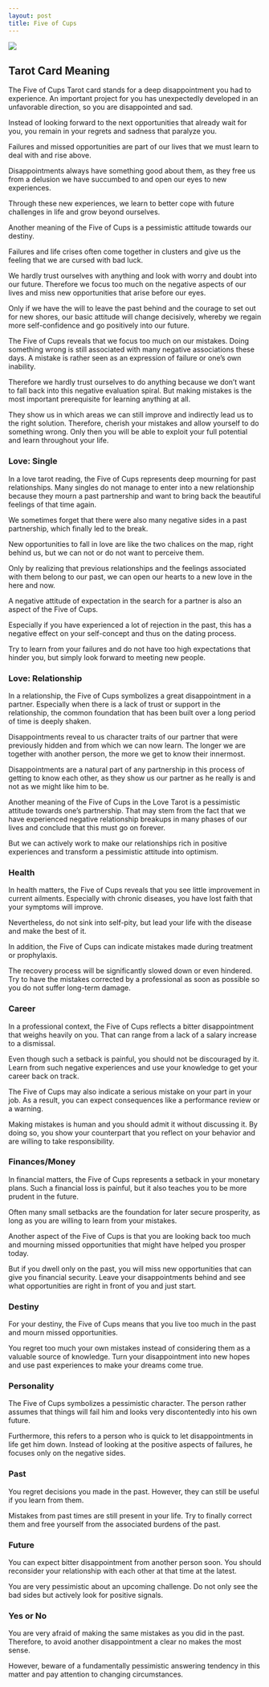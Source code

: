 ```yaml
---
layout: post
title: Five of Cups
---
```


![](../images/Five-of-Cups-Tarot-Card-Meaning-732x1024.webp)

## Tarot Card Meaning
The Five of Cups Tarot card stands for a deep disappointment you had to experience. An important project for you has unexpectedly developed in an unfavorable direction, so you are disappointed and sad.

Instead of looking forward to the next opportunities that already wait for you, you remain in your regrets and sadness that paralyze you.

Failures and missed opportunities are part of our lives that we must learn to deal with and rise above.

Disappointments always have something good about them, as they free us from a delusion we have succumbed to and open our eyes to new experiences.

Through these new experiences, we learn to better cope with future challenges in life and grow beyond ourselves.

Another meaning of the Five of Cups is a pessimistic attitude towards our destiny.

Failures and life crises often come together in clusters and give us the feeling that we are cursed with bad luck.

We hardly trust ourselves with anything and look with worry and doubt into our future. Therefore we focus too much on the negative aspects of our lives and miss new opportunities that arise before our eyes.

Only if we have the will to leave the past behind and the courage to set out for new shores, our basic attitude will change decisively, whereby we regain more self-confidence and go positively into our future.

The Five of Cups reveals that we focus too much on our mistakes. Doing something wrong is still associated with many negative associations these days. A mistake is rather seen as an expression of failure or one’s own inability.

Therefore we hardly trust ourselves to do anything because we don’t want to fall back into this negative evaluation spiral. But making mistakes is the most important prerequisite for learning anything at all.

They show us in which areas we can still improve and indirectly lead us to the right solution. Therefore, cherish your mistakes and allow yourself to do something wrong. Only then you will be able to exploit your full potential and learn throughout your life.


### Love: Single
In a love tarot reading, the Five of Cups represents deep mourning for past relationships. Many singles do not manage to enter into a new relationship because they mourn a past partnership and want to bring back the beautiful feelings of that time again.

We sometimes forget that there were also many negative sides in a past partnership, which finally led to the break.

New opportunities to fall in love are like the two chalices on the map, right behind us, but we can not or do not want to perceive them.

Only by realizing that previous relationships and the feelings associated with them belong to our past, we can open our hearts to a new love in the here and now.

A negative attitude of expectation in the search for a partner is also an aspect of the Five of Cups.

Especially if you have experienced a lot of rejection in the past, this has a negative effect on your self-concept and thus on the dating process.

Try to learn from your failures and do not have too high expectations that hinder you, but simply look forward to meeting new people.

### Love: Relationship
In a relationship, the Five of Cups symbolizes a great disappointment in a partner. Especially when there is a lack of trust or support in the relationship, the common foundation that has been built over a long period of time is deeply shaken.

Disappointments reveal to us character traits of our partner that were previously hidden and from which we can now learn. The longer we are together with another person, the more we get to know their innermost.

Disappointments are a natural part of any partnership in this process of getting to know each other, as they show us our partner as he really is and not as we might like him to be.

Another meaning of the Five of Cups in the Love Tarot is a pessimistic attitude towards one’s partnership. That may stem from the fact that we have experienced negative relationship breakups in many phases of our lives and conclude that this must go on forever.

But we can actively work to make our relationships rich in positive experiences and transform a pessimistic attitude into optimism.


### Health 

In health matters, the Five of Cups reveals that you see little improvement in current ailments. Especially with chronic diseases, you have lost faith that your symptoms will improve.

Nevertheless, do not sink into self-pity, but lead your life with the disease and make the best of it.

In addition, the Five of Cups can indicate mistakes made during treatment or prophylaxis.

The recovery process will be significantly slowed down or even hindered. Try to have the mistakes corrected by a professional as soon as possible so you do not suffer long-term damage.


### Career 

In a professional context, the Five of Cups reflects a bitter disappointment that weighs heavily on you. That can range from a lack of a salary increase to a dismissal.

Even though such a setback is painful, you should not be discouraged by it. Learn from such negative experiences and use your knowledge to get your career back on track.

The Five of Cups may also indicate a serious mistake on your part in your job. As a result, you can expect consequences like a performance review or a warning.

Making mistakes is human and you should admit it without discussing it. By doing so, you show your counterpart that you reflect on your behavior and are willing to take responsibility.


### Finances/Money 

In financial matters, the Five of Cups represents a setback in your monetary plans. Such a financial loss is painful, but it also teaches you to be more prudent in the future.

Often many small setbacks are the foundation for later secure prosperity, as long as you are willing to learn from your mistakes.

Another aspect of the Five of Cups is that you are looking back too much and mourning missed opportunities that might have helped you prosper today.

But if you dwell only on the past, you will miss new opportunities that can give you financial security. Leave your disappointments behind and see what opportunities are right in front of you and just start.


### Destiny 

For your destiny, the Five of Cups means that you live too much in the past and mourn missed opportunities.

You regret too much your own mistakes instead of considering them as a valuable source of knowledge. Turn your disappointment into new hopes and use past experiences to make your dreams come true.


### Personality
The Five of Cups symbolizes a pessimistic character. The person rather assumes that things will fail him and looks very discontentedly into his own future.

Furthermore, this refers to a person who is quick to let disappointments in life get him down. Instead of looking at the positive aspects of failures, he focuses only on the negative sides.

### Past
You regret decisions you made in the past. However, they can still be useful if you learn from them.

Mistakes from past times are still present in your life. Try to finally correct them and free yourself from the associated burdens of the past.

### Future
You can expect bitter disappointment from another person soon. You should reconsider your relationship with each other at that time at the latest.

You are very pessimistic about an upcoming challenge. Do not only see the bad sides but actively look for positive signals.

### Yes or No
You are very afraid of making the same mistakes as you did in the past. Therefore, to avoid another disappointment a clear no makes the most sense.

However, beware of a fundamentally pessimistic answering tendency in this matter and pay attention to changing circumstances.